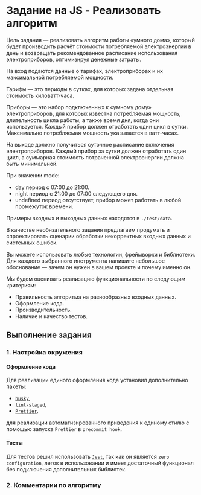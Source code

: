 # Задание на JS - Реализовать алгоритм

Цель задания — реализовать алгоритм работы «умного дома», который будет производить расчёт стоимости потребляемой электроэнергии в день и возвращать рекомендованное расписание использования электроприборов, оптимизируя денежные затраты.

На вход подаются данные о тарифах, электроприборах и их максимальной потребляемой мощности.

Тарифы — это периоды в сутках, для которых задана отдельная стоимость киловатт-часа.

Приборы — это набор подключенных к «умному дому» электроприборов, для которых известна потребляемая мощность, длительность цикла работы, а также время дня, когда они используется. Каждый прибор должен отработать один цикл в сутки. Максимально потребляемая мощность указывается в ватт-часах.

На выходе должно получиться суточное расписание включения электроприборов. Каждый прибор за сутки должен отработать один цикл, а суммарная стоимость потраченной электроэнергии должна быть минимальной.

При значении mode:

- day период с 07:00 до 21:00.
- night период с 21:00 до 07:00 следующего дня.
- undefined период отсутствует, прибор может работать в любой промежуток времени.

Примеры входных и выходных данных находятся в `./test/data`.

В качестве необязательного задания предлагаем продумать и спроектировать сценарии обработки некорректных входных данных и системных ошибок.

Вы можете использовать любые технологии, фреймворки и библиотеки. Для каждого выбранного инструмента напишите небольшое обоснование — зачем он нужен в вашем проекте и почему именно он.

Мы будем оценивать реализацию функциональности по следующим критериям:

- Правильность алгоритма на разнообразных входных данных.
- Оформление кода.
- Производительность.
- Наличие и качество тестов.

## Выполнение задания

### 1. Настройка окружения

#### Оформление кода

Для реализации единого оформления кода установил дополнительно пакеты:

- [`husky`](https://www.npmjs.com/package/husky),
- [`lint-staged`](https://www.npmjs.com/package/lint-staged),
- [`Prettier`](https://www.npmjs.com/package/prettier).

для реализации автоматизированного приведения к единому стилю с помощью запуска `Prettier` в `precommit hook`.

#### Тесты

Для тестов решил использовать [`Jest`](https://jestjs.io/en/), так как он является `zero configuration`, легок в использовании и имеет достаточный функционал без подключения дополнительных библиотек.

### 2. Комментарии по алгоритму
